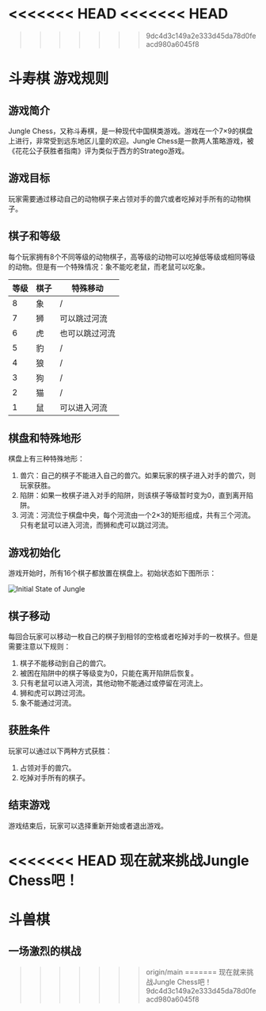 <<<<<<< HEAD
<<<<<<< HEAD
=======

>>>>>>> 9dc4d3c149a2e333d45da78d0feacd980a6045f8
# 斗寿棋 游戏规则

## 游戏简介
Jungle Chess，又称斗寿棋，是一种现代中国棋类游戏。游戏在一个7×9的棋盘上进行，非常受到远东地区儿童的欢迎。Jungle Chess是一款两人策略游戏，被《花花公子获胜者指南》评为类似于西方的Stratego游戏。

## 游戏目标
玩家需要通过移动自己的动物棋子来占领对手的兽穴或者吃掉对手所有的动物棋子。

## 棋子和等级
每个玩家拥有8个不同等级的动物棋子，高等级的动物可以吃掉低等级或相同等级的动物。但是有一个特殊情况：象不能吃老鼠，而老鼠可以吃象。

| 等级 | 棋子 | 特殊移动 |
| --- | --- | --- |
| 8 | 象 | / |
| 7 | 狮 | 可以跳过河流 |
| 6 | 虎 | 也可以跳过河流 |
| 5 | 豹 | / |
| 4 | 狼 | / |
| 3 | 狗 | / |
| 2 | 猫 | / |
| 1 | 鼠 | 可以进入河流 |

## 棋盘和特殊地形
棋盘上有三种特殊地形：

1. 兽穴：自己的棋子不能进入自己的兽穴。如果玩家的棋子进入对手的兽穴，则玩家获胜。
2. 陷阱：如果一枚棋子进入对手的陷阱，则该棋子等级暂时变为0，直到离开陷阱。
3. 河流：河流位于棋盘中央，每个河流由一个2×3的矩形组成，共有三个河流。只有老鼠可以进入河流，而狮和虎可以跳过河流。

## 游戏初始化
游戏开始时，所有16个棋子都放置在棋盘上。初始状态如下图所示：

![Initial State of Jungle](https://pic.ntimg.cn/file/20200410/23136264_173349327424_2.jpg)

## 棋子移动
每回合玩家可以移动一枚自己的棋子到相邻的空格或者吃掉对手的一枚棋子。但是需要注意以下规则：

1. 棋子不能移动到自己的兽穴。
2. 被困在陷阱中的棋子等级变为0，只能在离开陷阱后恢复。
3. 只有老鼠可以进入河流，其他动物不能通过或停留在河流上。
4. 狮和虎可以跨过河流。
5. 象不能通过河流。

## 获胜条件
玩家可以通过以下两种方式获胜：

1. 占领对手的兽穴。
2. 吃掉对手所有的棋子。

## 结束游戏
游戏结束后，玩家可以选择重新开始或者退出游戏。

<<<<<<< HEAD
现在就来挑战Jungle Chess吧！
=======
# 斗兽棋
## 一场激烈的棋战
>>>>>>> origin/main
=======
现在就来挑战Jungle Chess吧！
>>>>>>> 9dc4d3c149a2e333d45da78d0feacd980a6045f8
